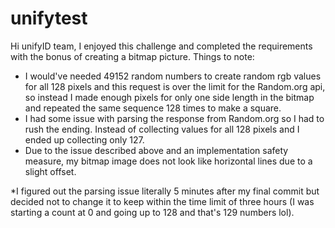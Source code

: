 # unifytest
Hi unifyID team, I enjoyed this challenge and completed the requirements with the bonus of creating a bitmap picture. 
Things to note:
- I would've needed 49152 random numbers to create random rgb values for all 128 pixels and this request is over the limit for the Random.org api, so instead I made enough pixels for only one side length in the bitmap and repeated the same sequence 128 times to make a square.
- I had some issue with parsing the response from Random.org so I had to rush the ending. Instead of collecting values for all 128 pixels and I ended up collecting only 127. 
- Due to the issue described above and an implementation safety measure, my bitmap image does not look like horizontal lines due to a slight offset. 

*I figured out the parsing issue literally 5 minutes after my final commit but decided not to change it to keep within the time limit of three hours (I was starting a count at 0 and going up to 128 and that's 129 numbers lol).
